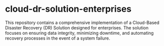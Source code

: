 # cloud-dr-solution-enterprises
This repository contains a comprehensive implementation of a Cloud-Based Disaster Recovery (DR) Solution designed for enterprises. The solution focuses on ensuring data integrity, minimizing downtime, and automating recovery processes in the event of a system failure.
